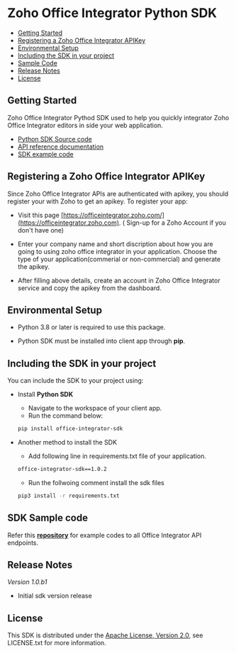 # Zoho Office Integrator Python SDK
* [Getting Started](#Getting-Started)
* [Registering a Zoho Office Integrator APIKey](#registering-a-zoho-office-integrator-apikey)
* [Environmental Setup](#environmental-setup)
* [Including the SDK in your project](#including-the-sdk-in-your-project)
* [Sample Code](#sdk-sample-code)
* [Release Notes](#release-notes)
* [License](#license)

## Getting Started

Zoho Office Integrator Pythod SDK used to help you quickly integrator Zoho Office Integrator editors in side your web application.

* [Python SDK Source code](https://github.com/zoho/office-integrator-python-sdk)
* [API reference documentation](https://www.zoho.com/officeintegrator/api/v1)
* [SDK example code](https://github.com/zoho/office-integrator-python-sdk-examples)

## Registering a Zoho Office Integrator APIKey

Since Zoho Office Integrator APIs are authenticated with apikey, you should register your with Zoho to get an apikey. To register your app:

- Visit this page [https://officeintegrator.zoho.com/](https://officeintegrator.zoho.com). ( Sign-up for a Zoho Account if you don't have one)

- Enter your company name and short discription about how you are going to using zoho office integrator in your application. Choose the type of your application(commerial or non-commercial) and generate the apikey.

- After filling above details, create an account in Zoho Office Integrator service and copy the apikey from the dashboard.

## Environmental Setup

- Python 3.8 or later is required to use this package.

- Python SDK must be installed into client app through **pip**.

## Including the SDK in your project

You can include the SDK to your project using:

- Install **Python SDK**
    - Navigate to the workspace of your client app.
    - Run the command below:

    ```sh
    pip install office-integrator-sdk
    ```

- Another method to install the SDK
    - Add following line in requirements.txt file of your application.
    
     ```sh
    office-integrator-sdk==1.0.2
    ```
    - Run the follwoing comment install the sdk files
     ```sh
    pip3 install -r requirements.txt
    ```

## SDK Sample code

Refer this **[repository](https://github.com/zoho/office-integrator-python-sdk-examples)** for example codes to all Office Integrator API endpoints.

## Release Notes

*Version 1.0.b1*

- Initial sdk version release

## License

This SDK is distributed under the [Apache License, Version 2.0](http://www.apache.org/licenses/LICENSE-2.0), see LICENSE.txt for more information.
